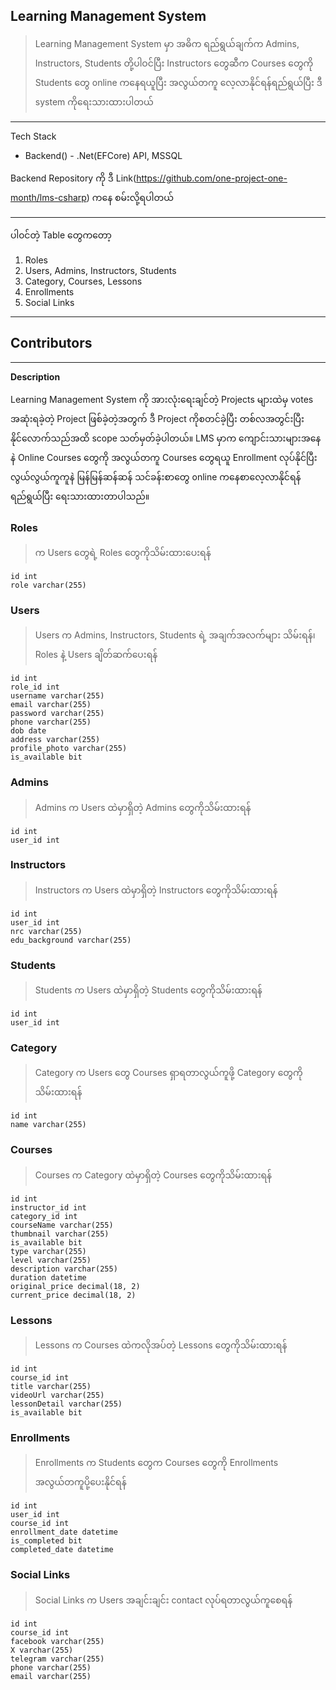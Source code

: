 ## Learning Management System

> Learning Management System မှာ အဓိက ရည်ရွယ်ချက်က Admins, Instructors, Students တို့ပါဝင်ပြီး Instructors တွေဆီက Courses တွေကို Students တွေ online ကနေရယူပြီး အလွယ်တကူ လေ့လာနိုင်ရန်ရည်ရွယ်ပြီး ဒီ system ကိုရေးသားထားပါတယ်

 ---------------------------------

Tech Stack

- Backend() - .Net(EFCore) API, MSSQL

Backend Repository ကို ဒီ Link(https://github.com/one-project-one-month/lms-csharp) ကနေ စမ်းလို့ရပါတယ်

---------------------------------

ပါ၀င်တဲ့ Table တွေကတော့
1. Roles
2. Users, Admins, Instructors, Students
3. Category, Courses, Lessons
4. Enrollments
5. Social Links

---
## Contributors

---

**Description**

Learning Management System ကို အားလုံးရေးချင်တဲ့ Projects များထဲမှ votes အဆုံးရခဲ့တဲ့ Project ဖြစ်ခဲ့တဲ့အတွက် ဒီ Project ကိုစတင်ခဲ့ပြီး တစ်လအတွင်းပြီးနိုင်‌‌လောက်သည်အထိ scope သတ်မှတ်ခဲ့ပါတယ်။ LMS မှာက ကျောင်းသားများအနေနဲ Online Courses တွေကို အလွယ်တကူ Courses တွေရယူ Enrollment လုပ်နိုင်ပြီး လွယ်လွယ်ကူကူနဲ မြန်မြန်ဆန်ဆန် သင်ခန်းစာတွေ online ကနေစာလေ့လာနိုင်ရန်ရည်ရွယ်ပြီး ရေးသားထားတာပါသည်။


### Roles
>  က Users တွေရဲ့ Roles တွေကိုသိမ်းထားပေးရန်

```
id int
role varchar(255)
```

### Users
>  Users က Admins, Instructors, Students ရဲ့ အချက်အလက်များ သိမ်းရန်၊ Roles နဲ့ Users ချိတ်ဆက်ပေးရန်

```
id int
role_id int 
username varchar(255) 
email varchar(255) 
password varchar(255) 
phone varchar(255) 
dob date 
address varchar(255) 
profile_photo varchar(255) 
is_available bit 
```

### Admins
> Admins က Users ထဲမှာရှိတဲ့ Admins တွေကိုသိမ်းထားရန်

```
id int
user_id int 
```

### Instructors
> Instructors က Users ထဲမှာရှိတဲ့ Instructors တွေကိုသိမ်းထားရန်

```
id int
user_id int 
nrc varchar(255) 
edu_background varchar(255) 
```

### Students
> Students က Users ထဲမှာရှိတဲ့ Students တွေကိုသိမ်းထားရန်

```
id int
user_id int 
```

### Category
> Category က Users တွေ Courses ရှာရတာလွယ်ကူဖို့ Category တွေကိုသိမ်းထားရန်

```
id int
name varchar(255)
```

### Courses
> Courses က Category ထဲမှာရှိတဲ့ Courses တွေကိုသိမ်းထားရန်

```
id int
instructor_id int 
category_id int 
courseName varchar(255) 
thumbnail varchar(255) 
is_available bit 
type varchar(255) 
level varchar(255) 
description varchar(255) 
duration datetime 
original_price decimal(18, 2)
current_price decimal(18, 2)
```

### Lessons
>  Lessons က Courses ထဲကလိုအပ်တဲ့ Lessons တွေကိုသိမ်းထားရန်

```
id int
course_id int 
title varchar(255) 
videoUrl varchar(255)
lessonDetail varchar(255) 
is_available bit 
```

### Enrollments
>  Enrollments က Students တွေက Courses တွေကို Enrollments အလွယ်တကူပို့ပေးနိုင်ရန်

```
id int
user_id int 
course_id int 
enrollment_date datetime 
is_completed bit 
completed_date datetime
```

### Social Links
>  Social Links က Users အချင်းချင်း contact လုပ်ရတာလွယ်ကူစေရန်

```
id int
course_id int 
facebook varchar(255)
X varchar(255)
telegram varchar(255)
phone varchar(255)
email varchar(255)
```

